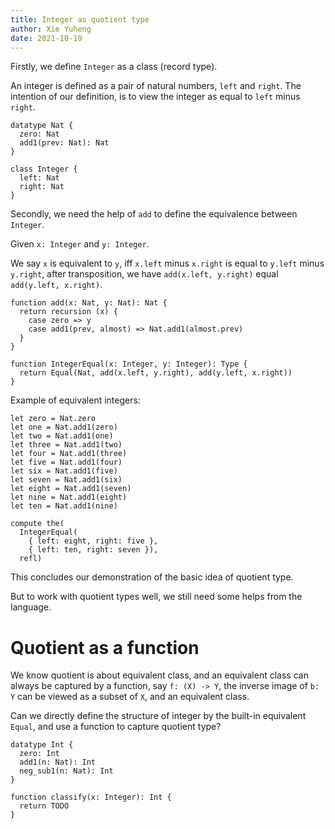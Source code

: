 ```yaml
---
title: Integer as quotient type
author: Xie Yuheng
date: 2021-10-19
---
```


Firstly, we define `Integer` as a class (record type).

An integer is defined as a pair of natural numbers, `left` and `right`.
The intention of our definition, is to view the integer as equal to `left` minus `right`.

```cicada
datatype Nat {
  zero: Nat
  add1(prev: Nat): Nat
}

class Integer {
  left: Nat
  right: Nat
}
```

Secondly, we need the help of `add` to define the equivalence between `Integer`.

Given `x: Integer` and `y: Integer`.

We say `x` is equivalent to `y`,
iff `x.left` minus `x.right` is equal to `y.left` minus `y.right`,
after transposition, we have `add(x.left, y.right)` equal `add(y.left, x.right)`.

```cicada
function add(x: Nat, y: Nat): Nat {
  return recursion (x) {
    case zero => y
    case add1(prev, almost) => Nat.add1(almost.prev)
  }
}

function IntegerEqual(x: Integer, y: Integer): Type {
  return Equal(Nat, add(x.left, y.right), add(y.left, x.right))
}
```

Example of equivalent integers:

```cicada
let zero = Nat.zero
let one = Nat.add1(zero)
let two = Nat.add1(one)
let three = Nat.add1(two)
let four = Nat.add1(three)
let five = Nat.add1(four)
let six = Nat.add1(five)
let seven = Nat.add1(six)
let eight = Nat.add1(seven)
let nine = Nat.add1(eight)
let ten = Nat.add1(nine)

compute the(
  IntegerEqual(
    { left: eight, right: five },
    { left: ten, right: seven }),
  refl)
```

This concludes our demonstration of the basic idea of quotient type.

But to work with quotient types well,
we still need some helps from the language.

# Quotient as a function

We know quotient is about equivalent class,
and an equivalent class can always be captured by a function,
say `f: (X) -> Y`,
the inverse image of `b: Y` can be viewed as a subset of `X`,
and an equivalent class.

Can we directly define the structure of integer by the built-in equivalent `Equal`,
and use a function to capture quotient type?

```cicada
datatype Int {
  zero: Int
  add1(n: Nat): Int
  neg_sub1(n: Nat): Int
}

function classify(x: Integer): Int {
  return TODO
}
```
